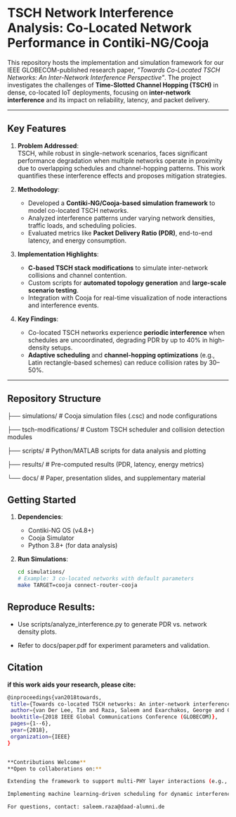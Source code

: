 # TSCH Network Interference Analysis: Co-Located Network Performance in Contiki-NG/Cooja

This repository hosts the implementation and simulation framework for our IEEE GLOBECOM-published research paper, *"Towards Co-Located TSCH Networks: An Inter-Network Interference Perspective"*. The project investigates the challenges of **Time-Slotted Channel Hopping (TSCH)** in dense, co-located IoT deployments, focusing on **inter-network interference** and its impact on reliability, latency, and packet delivery.

---

## Key Features

1. **Problem Addressed**:  
   TSCH, while robust in single-network scenarios, faces significant performance degradation when multiple networks operate in proximity due to overlapping schedules and channel-hopping patterns. This work quantifies these interference effects and proposes mitigation strategies.

2. **Methodology**:  
   - Developed a **Contiki-NG/Cooja-based simulation framework** to model co-located TSCH networks.  
   - Analyzed interference patterns under varying network densities, traffic loads, and scheduling policies.  
   - Evaluated metrics like **Packet Delivery Ratio (PDR)**, end-to-end latency, and energy consumption.  

3. **Implementation Highlights**:  
   - **C-based TSCH stack modifications** to simulate inter-network collisions and channel contention.  
   - Custom scripts for **automated topology generation** and **large-scale scenario testing**.  
   - Integration with Cooja for real-time visualization of node interactions and interference events.  

4. **Key Findings**:  
   - Co-located TSCH networks experience **periodic interference** when schedules are uncoordinated, degrading PDR by up to 40% in high-density setups.  
   - **Adaptive scheduling** and **channel-hopping optimizations** (e.g., Latin rectangle-based schemes) can reduce collision rates by 30–50%.  

---

## Repository Structure

├── simulations/ # Cooja simulation files (.csc) and node configurations

├── tsch-modifications/ # Custom TSCH scheduler and collision detection modules

├── scripts/ # Python/MATLAB scripts for data analysis and plotting

├── results/ # Pre-computed results (PDR, latency, energy metrics)

└── docs/ # Paper, presentation slides, and supplementary material

## Getting Started

1. **Dependencies**:  
   - Contiki-NG OS (v4.8+)  
   - Cooja Simulator  
   - Python 3.8+ (for data analysis)  

2. **Run Simulations**:  
   ```bash
   cd simulations/  
   # Example: 3 co-located networks with default parameters  
   make TARGET=cooja connect-router-cooja

## Reproduce Results:

- Use scripts/analyze_interference.py to generate PDR vs. network density plots.

- Refer to docs/paper.pdf for experiment parameters and validation.

## Citation
**if this work aids your research, please cite:**
 ```bash
@inproceedings{van2018towards,
  title={Towards co-located TSCH networks: An inter-network interference perspective},
  author={van Der Lee, Tim and Raza, Saleem and Exarchakos, George and Gunes, Mesut},
  booktitle={2018 IEEE Global Communications Conference (GLOBECOM)},
  pages={1--6},
  year={2018},
  organization={IEEE}
}


**Contributions Welcome**
**Open to collaborations on:**

Extending the framework to support multi-PHY layer interactions (e.g., BLE/TSCH coexistence).

Implementing machine learning-driven scheduling for dynamic interference mitigation.

For questions, contact: saleem.raza@daad-alumni.de
   
